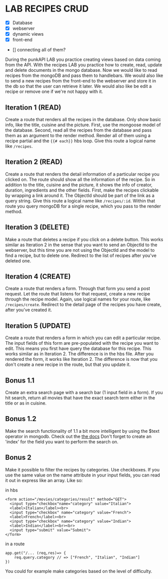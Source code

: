 # LAB RECIPES CRUD

- [x] Database
- [x] webserver
- [x] dynamic views 
- [x] front-end 
- [] connecting all of them? 

During the punkAPI LAB you practice creating views based on data coming from the API. With the recipes LAB you practice how to create, read, update and delete documents in the mongo database. Now we would like to read recipes from the mongoDB and pass them to handlebars. We would also like to send a new recipes from the front-end to the webserver and store it in the db so that the user can retrieve it later. We would also like be edit a recipe or remove one if we're not happy with it.

## Iteration 1 (READ)
Create a route that renders all the recipes in the database. Only show basic info, like the title, cuisine and the picture. First, use the mongoose model of the database. Second, read all the recipes from the database and pass them as an argument to the render method. Render all of them using a recipe partial and the ``{{# each}}`` hbs loop. Give this route a logical name like `/recipes`.

## Iteration 2 (READ)
Create a route that renders the detail information of a particular recipe you clicked on. The route should show all the information of the recipe. So in addition to the title, cuisine and the picture, it shows the info of creator, duration, ingredients and the other fields. First, make the recipes clickable by wrapping a link around it. The ObjectId should be part of the link as a query string. Give this route a logical name like `/recipes/:id`. Within that route you query mongoDB for a single recipe, which you pass to the render method.

## Iteration 3 (DELETE)
Make a route that deletes a recipe if you click on a delete button. This works similar as Iteration 2 in the sense that you want to send an ObjectId to the webserver, but this time you are not using the ObjectId and the model to find a recipe, but to delete one. Redirect to the list of recipes after you've deleted one.

## Iteration 4 (CREATE)
Create a route that renders a form. Through that form you send a post request. Let the route that listens for that request, create a new recipe through the recipe model. Again, use logical names for your route, like `/recipes/create`. Redirect to the detail page of the recipes you have create, after you've created it.

## Iteration 5 (UPDATE)
Create a route that renders a form in which you can edit a particular recipe. The input fields of this form are pre-populated with the recipe you want to edit. This means you first have query the database for this recipe. This works similar as in Iteration 2. The difference is in the hbs file. After you rendered the form, it works like Iteration 2. The difference is now that you don't create a new recipe in the route, but that you update it.

## Bonus 1.1
Create an extra search page with a search bar (1 input field in a form). If you hit search, return all movies that have the exact search term either in the title or as in cuisine.

## Bonus 1.2
Make the search functionality of 1.1 a bit more intelligent by using the $text operator in mongodb. Check out the <a href="https://docs.mongodb.com/manual/reference/operator/query/text/">the docs</a> Don't forget to create an 'index' for the field you want to perform the search on.

## Bonus 2
Make it possible to filter the recipes by categories. Use checkboxes. If you use the same value on the name attribute in your input fields, you can read it out in express like an array. Like so:

in hbs
```
<form action="/movies/categories/result" method="GET">
  <input type="checkbox"name="category" value="Italian">
  <label>Italian</label><br>
  <input type="checkbox" name="category" value="French">
  <label>French</label><br>
  <input type="checkbox" name="category" value="Indian">
  <label>Indian</label><br><br>
  <input type="submit" value="Submit">
</form>
```

in a route
```
app.get("/... (req,res)=> {
    req.query.category // => ["French", "Italian", "Indian"]
})
```

 You could for example make categories based on the level of difficulty.